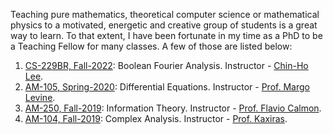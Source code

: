 Teaching pure mathematics, theoretical computer science or mathematical physics to a motivated, energetic and creative group of students is a great way to learn.
To that extent, I have been fortunate in my time as a PhD to be a Teaching Fellow for many classes. A few of those are listed below:

1. [CS-229BR, Fall-2022](https://www.cs.columbia.edu/~chlee/cs229br/): Boolean Fourier Analysis. Instructor - [Chin-Ho Lee](https://www.cs.columbia.edu/~chlee/).  
2. [AM-105, Spring-2020](https://canvas.harvard.edu/courses/100117): Differential Equations. Instructor - [Prof. Margo Levine](https://www.seas.harvard.edu/person/margo-levine). 
3. [AM-250, Fall-2019](https://toc.seas.harvard.edu/links/es-250-information-theory): Information Theory. Instructor - [Prof. Flavio Calmon](https://people.seas.harvard.edu/~flavio/#teaching). 
4. [AM-104, Fall-2019](https://scholar.harvard.edu/efthimios_kaxiras/applied-mathematics-104): Complex Analysis. Instructor - [Prof. Kaxiras](https://scholar.harvard.edu/efthimios_kaxiras).
